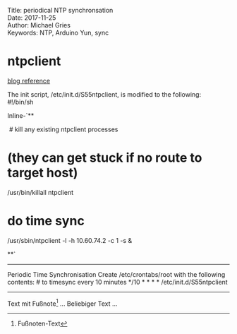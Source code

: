 
Title:    periodical NTP synchronsation  
Date:    2017-11-25  
Author:    Michael Gries  
Keywords:  NTP, Arduino Yun, sync  


# ntpclient

[blog reference](http://martybugs.net/wireless/openwrt/timesync.cgi "martybugs.net")

The init script, /etc/init.d/S55ntpclient, is modified to the following:   #!/bin/sh

Inline-`**

  # kill any existing ntpclient processes
  # (they can get stuck if no route to target host)
  /usr/bin/killall ntpclient

  # do time sync
  /usr/sbin/ntpclient -l -h 10.60.74.2 -c 1 -s &
  
   
**`

---
Periodic Time Synchronisation  Create /etc/crontabs/root with the following contents:   # to timesync every 10 minutes
  */10 * * * * /etc/init.d/S55ntpclient
  
***
Text mit Fußnote[^fußnote]
... Beliebiger Text ...
[^fußnote]: Fußnoten-Text
